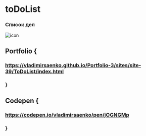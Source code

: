 # toDoList

### Список дел

![icon](https://user-images.githubusercontent.com/56477695/143762867-f20ade7f-c072-41ba-8afe-3e3f1364d2d4.png)

## Portfolio {

### https://vladimirsaenko.github.io/Portfolio-3/sites/site-39/ToDoList/index.html

### }

## Codepen {

### https://codepen.io/vladimirsaenko/pen/jOGNGMp

### }
